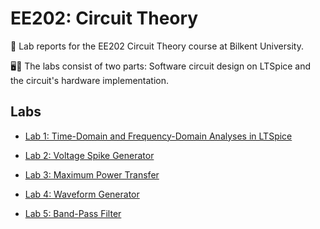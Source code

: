 # EE202: Circuit Theory
📄 Lab reports for the EE202 Circuit Theory course at Bilkent University.

🖥️🔌 The labs consist of two parts: Software circuit design on LTSpice and the circuit's hardware implementation.

## Labs 
- [Lab 1: Time-Domain and Frequency-Domain Analyses in LTSpice](https://github.com/ynarter/EE202/tree/main/Lab%201)

- [Lab 2: Voltage Spike Generator](https://github.com/ynarter/EE202/tree/main/Lab%202)

- [Lab 3: Maximum Power Transfer](https://github.com/ynarter/EE202/tree/main/Lab%203)

- [Lab 4: Waveform Generator](https://github.com/ynarter/EE202/tree/main/Lab%204)

- [Lab 5: Band-Pass Filter](https://github.com/ynarter/EE202/tree/main/Lab%205)
